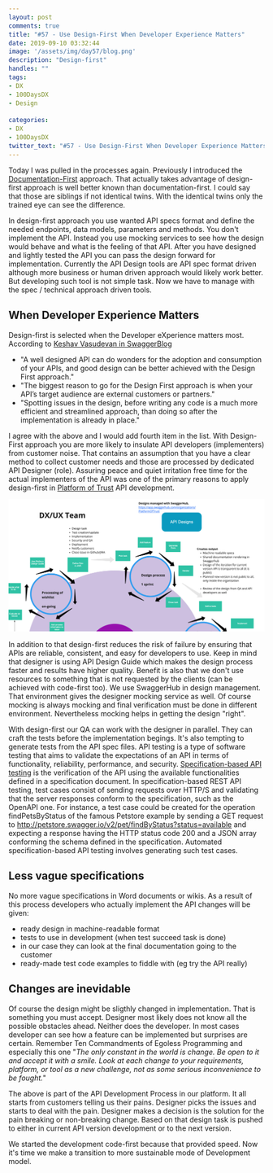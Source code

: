 ```yaml
---
layout: post
comments: true
title: "#57 - Use Design-First When Developer Experience Matters"
date: 2019-09-10 03:32:44
image: '/assets/img/day57/blog.png'
description: "Design-first"
handles: "" 
tags:
- DX 
- 100DaysDX
- Design

categories:
- DX
- 100DaysDX
twitter_text: "#57 - Use Design-First When Developer Experience Matters"
---
```


Today I was pulled in the processes again. Previously I introduced the [Documentation-First](https://100daysdx.com/49/) approach. That actually takes advantage of design-first approach is well better known than documentation-first. I could say that those are siblings if not identical twins. With the identical twins only the trained eye can see the difference. 

In design-first approach you use wanted API specs format and define the needed endpoints, data models, parameters and methods. You don't implement the API. Instead you use mocking services to see how the design would behave and what is the feeling of that API. After you have designed and lightly tested the API you can pass the design forward for implementation. Currently the API Design tools are API spec format driven although more business or human driven approach would likely work better. But developing such tool is not simple task. Now we have to manage with the spec / technical approach driven tools. 

## When Developer Experience Matters

Design-first is selected when the Developer eXperience matters most. According to [Keshav Vasudevan in SwaggerBlog](https://swagger.io/blog/api-design/design-first-or-code-first-api-development/) 
- "A well designed API can do wonders for the adoption and consumption of your APIs, and good design can be better achieved with the Design First approach."
- "The biggest reason to go for the Design First approach is when your API’s target audience are external customers or partners."
- "Spotting issues in the design, before writing any code is a much more efficient and streamlined approach, than doing so after the implementation is already in place."

I agree with the above and I would add fourth item in the list. With Design-First approach you are more likely to insulate API developers (implementers) from customer noise. That contains an assumption that you have a clear method to collect customer needs and those are processed by dedicated API Designer (role). Assuring peace and quiet irritation free time for the actual implementers of the API was one of the primary reasons to apply design-first in [Platform of Trust](https://platformoftrust.net) API development. 

<img itemprop="image" src="/assets/img/day57/design.jpg" alt="{{site.name}}"/>

In addition to that design-first reduces the risk of failure by ensuring that APIs are reliable, consistent, and easy for developers to use. Keep in mind that designer is using API Design Guide which makes the design process faster and results have higher quality. Benefit is also that we don't use resources to something that is not requested by the clients (can be achieved with code-first too). We use SwaggerHub in design management. That environment gives the designer mocking service as well. Of course mocking is always mocking and final verification must be done in different environment. Nevertheless mocking helps in getting the design "right". 

With design-first our QA can work with the designer in parallel. They can craft the tests before the implementation begings. It's also tempting to generate tests from the API spec files. API testing is a type of software testing that aims to validate the expectations of an API in terms of functionality, reliability, performance, and security. [Specification-based API testing](https://pdfs.semanticscholar.org/75ec/800467aa581a251cd66d5240be85159cbd41.pdf) is the verification of the API using the available functionalities defined in a specification document. In specification-based REST API testing, test cases consist of sending requests over HTTP/S and validating that the server responses conform to the specification, such as the OpenAPI one. For instance, a test case could be created for the operation findPetsByStatus of the famous Petstore example by sending a GET request to http://petstore.swagger.io/v2/pet/findByStatus?status=available and expecting a response having the HTTP status code 200 and a JSON array conforming the schema defined in the specification. Automated specification-based API testing involves generating such test cases.

## Less vague specifications

No more vague specifications in Word documents or wikis. As a result of this process developers who actually implement the API changes will be given:
- ready design in machine-readable format
- tests to use in development (when test succeed task is done)
- in our case they can look at the final documentation going to the customer
- ready-made test code examples to fiddle with (eg try the API really)

## Changes are inevidable

Of course the design might be sligthly changed in implementation. That is something you must accept. Designer most likely does not know all the possible obstacles ahead. Neither does the developer. In most cases developer can see how a feature can be implemented but surprises are certain. Remember Ten Commandments of Egoless Programming and especially this one "_The only constant in the world is change. Be open to it and accept it with a smile. Look at each change to your requirements, platform, or tool as a new challenge, not as some serious inconvenience to be fought._"

The above is part of the API Development Process in our platform. It all starts from customers telling us their pains. Designer picks the issues and starts to deal with the pain. Designer makes a decision is the solution for the pain breaking or non-breaking change. Based on that design task is pushed to either in current API version development or to the next version. 

We started the development code-first because that provided speed. Now it's time we make a transition to more sustainable mode of Development model. 
